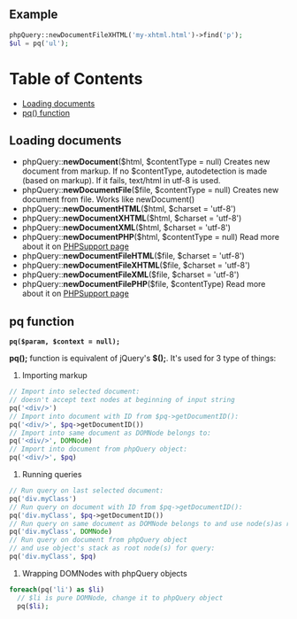 Example
-------

``` php
phpQuery::newDocumentFileXHTML('my-xhtml.html')->find('p');
$ul = pq('ul');
```

Table of Contents
=================

-   [Loading documents](#Loading_documents)
-   [pq() function](#pq_function)

Loading documents
-----------------

-   phpQuery::**newDocument**(\$html, \$contentType = null) Creates new
    document from markup. If no \$contentType, autodetection is made
    (based on markup). If it fails, text/html in utf-8 is used.
-   phpQuery::**newDocumentFile**(\$file, \$contentType = null) Creates
    new document from file. Works like newDocument()
-   phpQuery::**newDocumentHTML**(\$html, \$charset = 'utf-8')
-   phpQuery::**newDocumentXHTML**(\$html, \$charset = 'utf-8')
-   phpQuery::**newDocumentXML**(\$html, \$charset = 'utf-8')
-   phpQuery::**newDocumentPHP**(\$html, \$contentType = null) Read more
    about it on [PHPSupport
    page](http://code.google.com/p/phpquery/wiki/PHPSupport)
-   phpQuery::**newDocumentFileHTML**(\$file, \$charset = 'utf-8')
-   phpQuery::**newDocumentFileXHTML**(\$file, \$charset = 'utf-8')
-   phpQuery::**newDocumentFileXML**(\$file, \$charset = 'utf-8')
-   phpQuery::**newDocumentFilePHP**(\$file, \$contentType) Read more
    about it on [PHPSupport
    page](http://code.google.com/p/phpquery/wiki/PHPSupport)

pq function
-----------

**`pq($param, $context = null);`**

**pq();** function is equivalent of jQuery's **\$();**. It's used for 3
type of things:

1.  Importing markup

``` php
// Import into selected document:
// doesn't accept text nodes at beginning of input string
pq('<div/>')
// Import into document with ID from $pq->getDocumentID():
pq('<div/>', $pq->getDocumentID())
// Import into same document as DOMNode belongs to:
pq('<div/>', DOMNode)
// Import into document from phpQuery object:
pq('<div/>', $pq)
```

1.  Running queries

``` php
// Run query on last selected document:
pq('div.myClass')
// Run query on document with ID from $pq->getDocumentID():
pq('div.myClass', $pq->getDocumentID())
// Run query on same document as DOMNode belongs to and use node(s)as root for query:
pq('div.myClass', DOMNode)
// Run query on document from phpQuery object 
// and use object's stack as root node(s) for query:
pq('div.myClass', $pq)
```

1.  Wrapping DOMNodes with phpQuery objects

``` php
foreach(pq('li') as $li)
  // $li is pure DOMNode, change it to phpQuery object
  pq($li);
```


